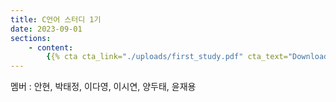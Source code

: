```yaml
---
title: C언어 스터디 1기
date: 2023-09-01
sections:
    - content:
        {{% cta cta_link="./uploads/first_study.pdf" cta_text="Download PDF" %}}
---
```

멤버 : 안현, 박태정, 이다영, 이시연, 양두태, 윤재용

<!--more-->

